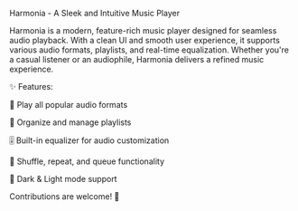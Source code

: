 Harmonia - A Sleek and Intuitive Music Player

Harmonia is a modern, feature-rich music player designed for seamless audio playback. With a clean UI and smooth user experience, it supports various audio formats, playlists, and real-time equalization. Whether you're a casual listener or an audiophile, Harmonia delivers a refined music experience.

✨ Features:

🎵 Play all popular audio formats

📂 Organize and manage playlists

🎚️ Built-in equalizer for audio customization

🔄 Shuffle, repeat, and queue functionality

🌙 Dark & Light mode support

Contributions are welcome! 🚀
